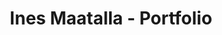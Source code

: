 <h1 align="center">
  Ines Maatalla - Portfolio
</h1>

<p align="center">
  <a href="https://www.inesmaatalla.com">
  </a>
</p>